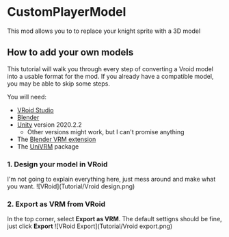 # CustomPlayerModel

This mod allows you to to replace your knight sprite with a 3D model

## How to add your own models
This tutorial will walk you through every step of converting a Vroid model into a usable format for the mod.
If you already have a compatible model, you may be able to skip some steps.

You will need:
- [VRoid Studio](https://store.steampowered.com/app/1486350/VRoid_Studio_v210/)
- [Blender](https://www.blender.org/download/)
- [Unity](https://unity.com/releases/editor/whats-new/2020.2.2) version 2020.2.2
	- Other versions might work, but I can't promise anything
- The [Blender VRM extension](https://extensions.blender.org/add-ons/vrm/)
- The [UniVRM](https://github.com/vrm-c/UniVRM/releases) package

### 1. Design your model in VRoid
I'm not going to explain everything here, just mess around and make what you want.
![VRoid](Tutorial/Vroid design.png)

### 2. Export as VRM from VRoid
In the top corner, select **Export as VRM**. The default settigns should be fine, just click **Export**
![VRoid Export](Tutorial/Vroid export.png)
